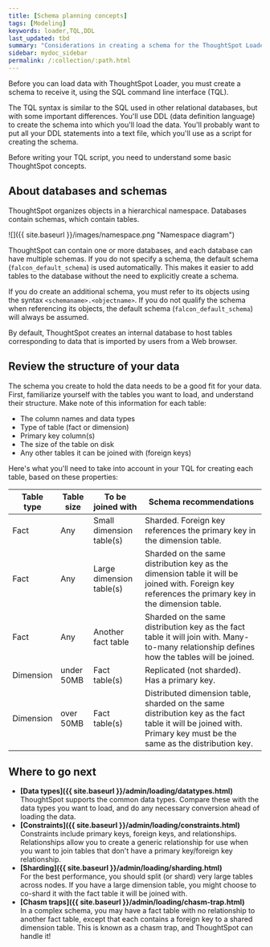 ```yaml
---
title: [Schema planning concepts]
tags: [Modeling]
keywords: loader,TQL,DDL
last_updated: tbd
summary: "Considerations in creating a schema for the ThoughtSpot Loader."
sidebar: mydoc_sidebar
permalink: /:collection/:path.html
---
```

Before you can load data with ThoughtSpot Loader, you must create a schema to receive it, using the SQL command line interface (TQL).

The TQL syntax is similar to the SQL used in other relational databases, but with some important differences. You'll use DDL (data definition language) to create the schema into which you'll load the data. You'll probably want to put all your DDL statements into a text file, which you'll use as a script for creating the schema.

Before writing your TQL script, you need to understand some basic ThoughtSpot concepts.

## About databases and schemas

ThoughtSpot organizes objects in a hierarchical namespace. Databases contain schemas, which contain tables.

 ![]({{ site.baseurl }}/images/namespace.png "Namespace diagram")

ThoughtSpot can contain one or more databases, and each database can have multiple schemas. If you do not specify a schema, the default schema (`falcon_default_schema`) is used automatically. This makes it easier to add tables to the database without the need to explicitly create a schema.

If you do create an additional schema, you must refer to its objects using the syntax `<schemaname>.<objectname>`. If you do not qualify the schema when referencing its objects, the default schema (`falcon_default_schema`) will always be assumed.

By default, ThoughtSpot creates an internal database to host tables corresponding to data that is imported by users from a Web browser.

## Review the structure of your data

The schema you create to hold the data needs to be a good fit for your data. First, familiarize yourself with the tables you want to load, and understand their structure. Make note of this information for each table:

-   The column names and data types
-   Type of table (fact or dimension)
-   Primary key column(s)
-   The size of the table on disk
-   Any other tables it can be joined with (foreign keys)

Here's what you'll need to take into account in your TQL for creating each table, based on these properties:

|Table type|Table size|To be joined with|Schema recommendations|
|----------|----------|-----------------|----------------------|
|Fact|Any|Small dimension table(s)| Sharded. Foreign key references the primary key in the dimension table.|
|Fact|Any|Large dimension table(s)| Sharded on the same distribution key as the dimension table it will be joined with. Foreign key references the primary key in the dimension table.|
|Fact|Any|Another fact table| Sharded on the same distribution key as the fact table it will join with. Many-to-many relationship defines how the tables will be joined.|
|Dimension|under 50MB|Fact table(s)| Replicated (not sharded). Has a primary key.|
|Dimension|over 50MB|Fact table(s)| Distributed dimension table, sharded on the same distribution key as the fact table it will be joined with. Primary key must be the same as the distribution key.|


## Where to go next

-   **[Data types]({{ site.baseurl }}/admin/loading/datatypes.html)**  
ThoughtSpot supports the common data types. Compare these with the data types you want to load, and do any necessary conversion ahead of loading the data.
-   **[Constraints]({{ site.baseurl }}/admin/loading/constraints.html)**  
Constraints include primary keys, foreign keys, and relationships. Relationships allow you to create a generic relationship for use when you want to join tables that don't have a primary key/foreign key relationship.
-   **[Sharding]({{ site.baseurl }}/admin/loading/sharding.html)**  
For the best performance, you should split (or shard) very large tables across nodes. If you have a large dimension table, you might choose to co-shard it with the fact table it will be joined with.
-   **[Chasm traps]({{ site.baseurl }}/admin/loading/chasm-trap.html)**  
In a complex schema, you may have a fact table with no relationship to another fact table, except that each contains a foreign key to a shared dimension table. This is known as a chasm trap, and ThoughtSpot can handle it!
